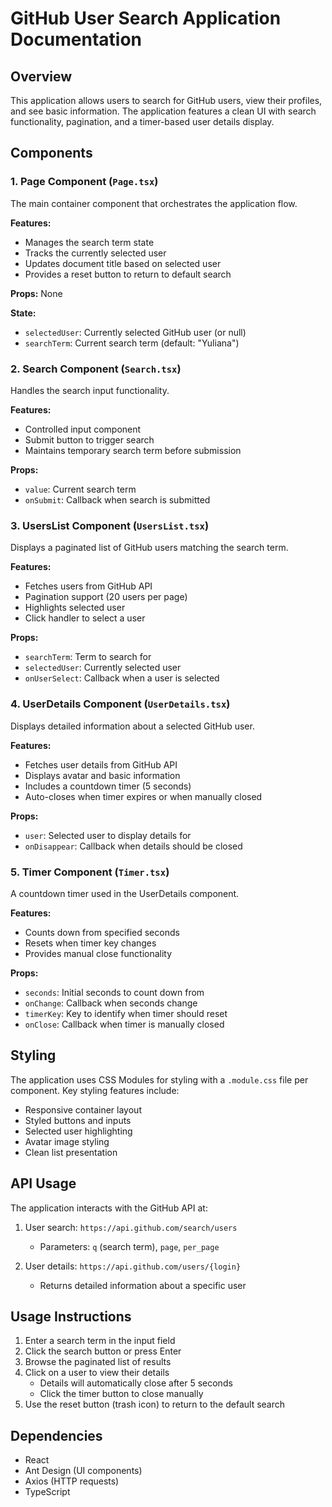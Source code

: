 # GitHub User Search Application Documentation

## Overview

This application allows users to search for GitHub users, view their profiles, and see basic information. The application features a clean UI with search functionality, pagination, and a timer-based user details display.

## Components

### 1. Page Component (`Page.tsx`)

The main container component that orchestrates the application flow.

**Features:**
- Manages the search term state
- Tracks the currently selected user
- Updates document title based on selected user
- Provides a reset button to return to default search

**Props:** None

**State:**
- `selectedUser`: Currently selected GitHub user (or null)
- `searchTerm`: Current search term (default: "Yuliana")

### 2. Search Component (`Search.tsx`)

Handles the search input functionality.

**Features:**
- Controlled input component
- Submit button to trigger search
- Maintains temporary search term before submission

**Props:**
- `value`: Current search term
- `onSubmit`: Callback when search is submitted

### 3. UsersList Component (`UsersList.tsx`)

Displays a paginated list of GitHub users matching the search term.

**Features:**
- Fetches users from GitHub API
- Pagination support (20 users per page)
- Highlights selected user
- Click handler to select a user

**Props:**
- `searchTerm`: Term to search for
- `selectedUser`: Currently selected user
- `onUserSelect`: Callback when a user is selected

### 4. UserDetails Component (`UserDetails.tsx`)

Displays detailed information about a selected GitHub user.

**Features:**
- Fetches user details from GitHub API
- Displays avatar and basic information
- Includes a countdown timer (5 seconds)
- Auto-closes when timer expires or when manually closed

**Props:**
- `user`: Selected user to display details for
- `onDisappear`: Callback when details should be closed

### 5. Timer Component (`Timer.tsx`)

A countdown timer used in the UserDetails component.

**Features:**
- Counts down from specified seconds
- Resets when timer key changes
- Provides manual close functionality

**Props:**
- `seconds`: Initial seconds to count down from
- `onChange`: Callback when seconds change
- `timerKey`: Key to identify when timer should reset
- `onClose`: Callback when timer is manually closed

## Styling

The application uses CSS Modules for styling with a `.module.css` file per component. Key styling features include:

- Responsive container layout
- Styled buttons and inputs
- Selected user highlighting
- Avatar image styling
- Clean list presentation

## API Usage

The application interacts with the GitHub API at:

1. User search: `https://api.github.com/search/users`
    - Parameters: `q` (search term), `page`, `per_page`

2. User details: `https://api.github.com/users/{login}`
    - Returns detailed information about a specific user

## Usage Instructions

1. Enter a search term in the input field
2. Click the search button or press Enter
3. Browse the paginated list of results
4. Click on a user to view their details
    - Details will automatically close after 5 seconds
    - Click the timer button to close manually
5. Use the reset button (trash icon) to return to the default search

## Dependencies

- React
- Ant Design (UI components)
- Axios (HTTP requests)
- TypeScript
